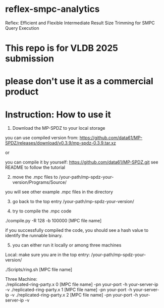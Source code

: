 # reflex-smpc-analytics
Reflex: Efficient and Flexible Intermediate Result Size Trimming for SMPC Query Execution


# This repo is for VLDB 2025 submission
# please don't use it as a commercial product

# Instruction: How to use it

1. Download the MP-SPDZ to your local storage

you can use compiled version from: https://github.com/data61/MP-SPDZ/releases/download/v0.3.9/mp-spdz-0.3.9.tar.xz

or

you can compile it by yourself: https://github.com/data61/MP-SPDZ.git see README to follow the tutorial

2. move the .mpc files to /your-path/mp-spdz-your-version/Programs/Source/

you will see other example .mpc files in the directory

3. go back to the top entry /your-path/mp-spdz-your-version/

4. try to compile the .mpc code

./compile.py -R 128 -b 100000 [MPC file name]

if you successfully compiled the code, you should see a hash value to identify the runnable binary.

5. you can either run it locally or among three machines

Local: make sure you are in the top entry: /your-path/mp-spdz-your-version/

./Scripts/ring.sh [MPC file name]


Three Machine:  
./replicated-ring-party.x 0 [MPC file name] -pn your-port -h your-server-ip -v
./replicated-ring-party.x 1 [MPC file name] -pn your-port -h your-server-ip -v
./replicated-ring-party.x 2 [MPC file name] -pn your-port -h your-server-ip -v
